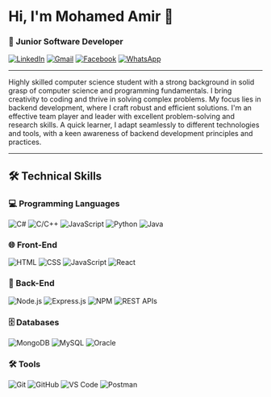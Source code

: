 # Hi, I'm Mohamed Amir 👋
### 🚀 Junior Software Developer

[![LinkedIn](https://img.icons8.com/?size=40&id=xuvGCOXi8Wyg&format=png)](https://linkedin.com/in/mohamed-amiir/)
[![Gmail](https://img.icons8.com/?size=40&id=qyRpAggnV0zH&format=png)](mooamir90@gmail.com)
[![Facebook](https://img.icons8.com/?size=40&id=yGcWL8copNNQ&format=png)](https://www.facebook.com/profile.php?id=100009078180663)
[![WhatsApp](https://img.icons8.com/?size=40&id=16713&format=png)](wa.link/cm9xce)

---

Highly skilled computer science student with a strong background in solid grasp of computer science and programming fundamentals. I bring creativity to coding and thrive in solving complex problems. My focus lies in backend development, where I craft robust and efficient solutions. I'm an effective team player and leader with excellent problem-solving and research skills. A quick learner, I adapt seamlessly to different technologies and tools, with a keen awareness of backend development principles and practices.

---

## 🛠️ Technical Skills

### 💻 Programming Languages

![C#](https://img.icons8.com/?size=55&id=55251&format=png)
![C/C++](https://img.icons8.com/?size=55&id=40669&format=png)
![JavaScript](https://img.icons8.com/?size=55&id=108784&format=png)
![Python](https://img.icons8.com/?size=55&id=13441&format=png)
![Java](https://img.icons8.com/?size=55&id=13679&format=png)

### 🌐 Front-End

![HTML](https://img.icons8.com/?size=55&id=20909&format=png)
![CSS](https://img.icons8.com/?size=55&id=21278&format=png)
![JavaScript](https://img.icons8.com/?size=55&id=108784&format=png)
![React](https://img.icons8.com/?size=55&id=123603&format=png)
### 🚀 Back-End

![Node.js](https://img.icons8.com/?size=55&id=54087&format=png)
![Express.js](https://img.icons8.com/?size=55&id=PZQVBAxaueDJ&format=png)
![NPM](https://img.icons8.com/?size=55&id=24895&format=png)
![REST APIs](https://img.icons8.com/?size=55&id=21888&format=png)
### 🗄️ Databases

![MongoDB](https://img.icons8.com/?size=55&id=74402&format=png)
![MySQL](https://img.icons8.com/?size=55&id=UFXRpPFebwa2&format=png)
![Oracle](https://img.icons8.com/?size=55&id=39913&format=png)

### 🛠️ Tools
![Git](https://img.icons8.com/?size=55&id=20906&format=png)
![GitHub](https://img.icons8.com/?size=55&id=106562&format=png)
![VS Code](https://img.icons8.com/?size=55&id=9OGIyU8hrxW5&format=png)
![Postman](https://img.icons8.com/?size=55&id=EPbEfEa7o8CB&format=png)

